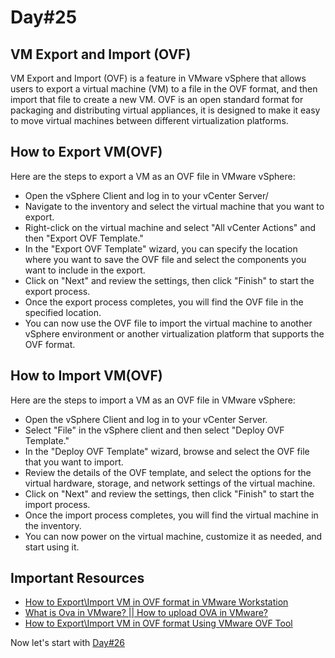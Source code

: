 # Day#25

## VM Export and Import (OVF)
VM Export and Import (OVF) is a feature in VMware vSphere that allows users to export a virtual machine (VM) to a file in the OVF format, and then import that file to create a new VM. OVF is an open standard format for packaging and distributing virtual appliances, it is designed to make it easy to move virtual machines between different virtualization platforms.

## How to Export VM(OVF)
Here are the steps to export a VM as an OVF file in VMware vSphere:

+ Open the vSphere Client and log in to your vCenter Server/
+ Navigate to the inventory and select the virtual machine that you want to export.
+ Right-click on the virtual machine and select "All vCenter Actions" and then "Export OVF Template."
+ In the "Export OVF Template" wizard, you can specify the location where you want to save the OVF file and select the components you want to include in the export.
+ Click on "Next" and review the settings, then click "Finish" to start the export process.
+ Once the export process completes, you will find the OVF file in the specified location.
+ You can now use the OVF file to import the virtual machine to another vSphere environment or another virtualization platform that supports the OVF format.

## How to Import VM(OVF)
Here are the steps to import a VM as an OVF file in VMware vSphere:

+ Open the vSphere Client and log in to your vCenter Server.
+ Select "File" in the vSphere client and then select "Deploy OVF Template."
+ In the "Deploy OVF Template" wizard, browse and select the OVF file that you want to import.
+ Review the details of the OVF template, and select the options for the virtual hardware, storage, and network settings of the virtual machine.
+ Click on "Next" and review the settings, then click "Finish" to start the import process.
+ Once the import process completes, you will find the virtual machine in the inventory.
+ You can now power on the virtual machine, customize it as needed, and start using it.

## Important Resources
+ [How to Export\Import VM in OVF format in VMware Workstation](https://www.youtube.com/watch?v=WY11A-eyJWY)
+ [What is Ova in VMware? || How to upload OVA in VMware?](https://www.youtube.com/watch?v=W9B_Iy6iGsM)
+ [How to Export\Import VM in OVF format Using VMware OVF Tool](https://www.youtube.com/watch?v=uNbHy394-SA)

Now let's start with [Day#26](Day%4026.md)
